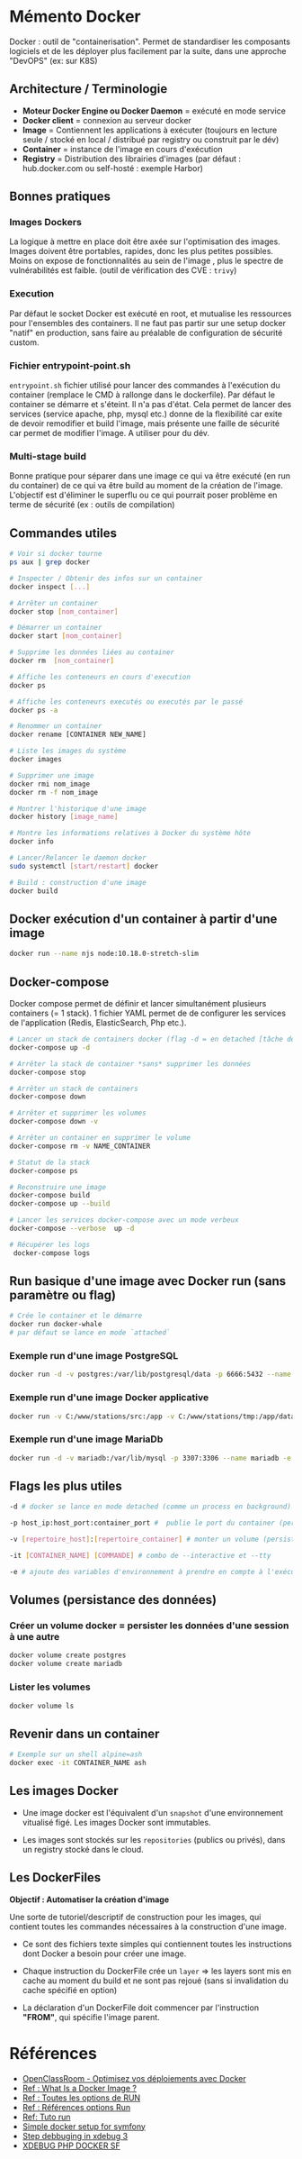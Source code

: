# Mémento Docker

Docker : outil de "containerisation". Permet de standardiser les composants logiciels et de les déployer plus facilement par la suite, dans une approche "DevOPS" (ex: sur K8S)

## Architecture / Terminologie

* **Moteur Docker Engine ou Docker Daemon** = exécuté en mode service
* **Docker client** = connexion au serveur docker
* **Image** = Contiennent les applications à exécuter (toujours en lecture seule / stocké en local / distribué par registry ou construit par le dév)
* **Container** = instance de l'image en cours d'exécution
* **Registry** = Distribution des librairies d'images  (par défaut : hub.docker.com ou self-hosté : exemple Harbor)

## Bonnes pratiques 

### Images Dockers
La logique à mettre en place doit être axée sur l'optimisation des images. 
Images doivent être portables, rapides, donc les plus petites possibles.
Moins on expose de fonctionnalités au sein de l'image , plus le spectre de vulnérabilités est faible. (outil de vérification des CVE : `trivy`)

### Execution
Par défaut le socket Docker est exécuté en root, et mutualise les ressources pour l'ensembles des containers. 
Il ne faut pas partir sur une setup docker "natif" en production, sans faire au préalable de configuration de sécurité custom.

### Fichier entrypoint-point.sh

`entrypoint.sh` fichier utilisé pour lancer des commandes à l'exécution du container (remplace le CMD à rallonge dans le dockerfile).
Par défaut le container se démarre et s'éteint. Il n'a pas d'état. Cela permet de lancer des services (service apache, php, mysql etc.) 
donne de la flexibilité car exite de devoir remodifier et build l'image, mais présente une faille de sécurité car permet de modifier l'image.
A utiliser pour du dév.

### Multi-stage build
Bonne pratique pour séparer dans une image ce qui va être exécuté (en run du container) de ce qui va être build au moment de la création de l'image. 
L'objectif est d'éliminer le superflu ou ce qui pourrait poser problème en terme de sécurité (ex : outils de compilation) 

## Commandes utiles
```bash
# Voir si docker tourne
ps aux | grep docker

# Inspecter / Obtenir des infos sur un container
docker inspect [...]

# Arrêter un container
docker stop [nom_container] 

# Démarrer un container
docker start [nom_container]

# Supprime les données liées au container
docker rm  [nom_container]

# Affiche les conteneurs en cours d'execution
docker ps

# Affiche les conteneurs executés ou executés par le passé
docker ps -a 	

# Renommer un container
docker rename [CONTAINER NEW_NAME]

# Liste les images du système
docker images

# Supprimer une image
docker rmi nom_image
docker rm -f nom_image

# Montrer l'historique d'une image
docker history [image_name]

# Montre les informations relatives à Docker du système hôte
docker info

# Lancer/Relancer le daemon docker
sudo systemctl [start/restart] docker

# Build : construction d'une image
docker build
``` 


## Docker exécution d'un container à partir d'une image

```bash
docker run --name njs node:10.18.0-stretch-slim
```

## Docker-compose
Docker compose permet de définir et lancer simultanément plusieurs containers (= 1 stack). 1 fichier YAML permet de de configurer les services de l'application (Redis, ElasticSearch, Php etc.).

```bash
# Lancer un stack de containers docker (flag -d = en detached [tâche de fond])
docker-compose up -d 

# Arrêter la stack de container *sans* supprimer les données
docker-compose stop

# Arrêter un stack de containers
docker-compose down

# Arrêter et supprimer les volumes
docker-compose down -v

# Arrêter un container en supprimer le volume
docker-compose rm -v NAME_CONTAINER

# Statut de la stack
docker-compose ps

# Reconstruire une image 
docker-compose build
docker-compose up --build

# Lancer les services docker-compose avec un mode verbeux
docker-compose --verbose  up -d

# Récupérer les logs
 docker-compose logs
```


## Run basique d'une image avec Docker run (sans paramètre ou flag)

```bash
# Crée le container et le démarre
docker run docker-whale
# par défaut se lance en mode `attached`
```

### Exemple run d'une image PostgreSQL
```bash
docker run -d -v postgres:/var/lib/postgresql/data -p 6666:5432 --name postgres -e POSTGRES_PASSWORD=root -d postgres:11
```

### Exemple run d'une image Docker applicative
```bash
docker run -v C:/www/stations/src:/app -v C:/www/stations/tmp:/app/data --env-file .env -it stations  ash
```

### Exemple run d'une image MariaDb
```bash
docker run -d -v mariadb:/var/lib/mysql -p 3307:3306 --name mariadb -e MYSQL_ROOT_PASSWORD=root -d mariadb:10.2
```

## Flags les plus utiles
```bash
-d # docker se lance en mode detached (comme un process en background)

-p host_ip:host_port:container_port #  publie le port du container (permet de publier le port en dehors de docker)

-v [repertoire_host]:[repertoire_container] # monter un volume (persistence des données, indispensable pour faire tourner une BDD avec de la persistence à l'arrêt du container (= suppression données)

-it [CONTAINER_NAME] [COMMANDE] # combo de --interactive et --tty

-e # ajoute des variables d'environnement à prendre en compte à l'exécution
```

## Volumes (persistance des données)
### Créer un volume docker  = persister les données d'une session à une autre 
```bash
docker volume create postgres
docker volume create mariadb
```
### Lister les volumes 
```bash
docker volume ls
```

## Revenir dans un container
```bash
# Exemple sur un shell alpine=ash
docker exec -it CONTAINER_NAME ash
```

## Les images Docker
- Une image docker est l'équivalent d'un `snapshot` d'une environnement vitualisé figé. 
  Les images Docker sont immutables.

- Les images sont stockés sur les `repositories` (publics ou privés), dans un registry stocké dans le cloud.

## Les DockerFiles

**Objectif : Automatiser la création d'image**

Une sorte de tutoriel/descriptif de construction pour les images, qui contient toutes les commandes nécessaires à la construction d'une image. 

* Ce sont des fichiers texte simples qui contiennent toutes les instructions dont Docker a besoin pour créer une image.

* Chaque instruction du DockerFile crée un `layer` => les layers sont mis en cache au moment du build et ne sont pas rejoué (sans si invalidation du cache spécifié en option)

* La déclaration d'un DockerFile doit commencer par l'instruction **"FROM"**, qui spécifie l'image parent.

# Références

- [OpenClassRoom - Optimisez vos déploiements avec Docker](https://openclassrooms.com/fr/courses/2035766-optimisez-votre-deploiement-en-creant-des-conteneurs-avec-docker)
- [Ref : What Is a Docker Image ?](https://searchitoperations.techtarget.com/definition/Docker-image)
- [Ref : Toutes les options de RUN](https://docs.docker.com/engine/reference/commandline/run/)
- [Ref : Références options Run](https://docs.docker.com/engine/reference/run/)
- [Ref: Tuto run](https://blog.codeship.com/the-basics-of-the-docker-run-command/)
- [Simple docker setup for symfony](https://medium.com/accesto/simple-docker-setup-for-symfony-project-accesto-blog-9dc4e3179642)
- [Step debbuging in xdebug 3](https://matthewsetter.com/setup-step-debugging-php-xdebug3-docker/)
- [XDEBUG PHP DOCKER SF](https://www.pascallandau.com/blog/phpstorm-docker-xdebug-3-php-8-1-in-2022/#install-xdebug) 
